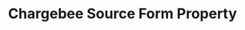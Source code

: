 ---
# -------------------------- #
#     USING THIS TEMPLATE    #
# -------------------------- #

## NEED HELP USING THIS TEMPLATE? SEE:
## https://docs-about-stitch-docs.netlify.com/reference/connect-templates/destination-form-property/
## FOR INSTRUCTIONS & REFERENCE INFO

## PLEASE REMOVE COMMENTS WHEN FINISHED


# -------------------------- #
#        CONTENT TYPE        #
# -------------------------- #

content-type: "api-form"
form-type: "source"
key: "source-form-properties-chargebee-object"


# -------------------------- #
#        OBJECT INFO         #
# -------------------------- #

title: "Chargebee Source Form Property"
api-type: "platform.chargebee"
display-name: "Chargebee"

source-type: "saas"
docs-name: "chargebee"

description: ""

# -------------------------- #
#      OBJECT ATTRIBUTES     #
# -------------------------- #

# uses-common-fields: true/false
# See these fields in _data/connect/common/all-sources.yml
# May also include applicable fields in _data/connect/common/all-sources.yml

object-attributes:
  - name: "api_key"
    type: "string"
    required: true
    description: |
      The user's {{ form-property.display-name }} API key. Refer to the [{{ form-property.display-name }} documentation]({{ doc-link }}) for info on generating this credential.
    value: "<{{ form-property.display-name | upcase }}_API_KEY>"

  - name: "site"
    type: "string"
    required: true
    description: |
      The name of the user's {{ form-property.display-name }} site. This can be found in the {{ form-property.display-name }} site URL. For example: If the URL was `https://stitch.chargebee.com`, only `stitch` would be entered into this field.
    value: "<{{ form-property.display-name | upcase }}_SITE_NAME>"
---